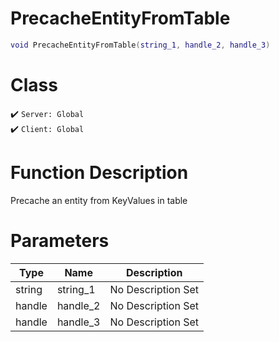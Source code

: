 # PrecacheEntityFromTable
```lua
void PrecacheEntityFromTable(string_1, handle_2, handle_3)
```
# Class
✔️ `Server: Global`  
✔️ `Client: Global`  

# Function Description
Precache an entity from KeyValues in table
# Parameters
Type|Name|Description
--|--|--
string|string_1|No Description Set
handle|handle_2|No Description Set
handle|handle_3|No Description Set
